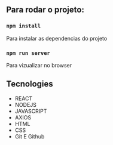  ## Para rodar o projeto:


### `npm install` 

Para instalar as dependencias do projeto

### `npm run server`

Para vizualizar no browser


## Tecnologies

- REACT
- NODEJS
- JAVASCRIPT
- AXIOS
- HTML
- CSS
- Git E Github


